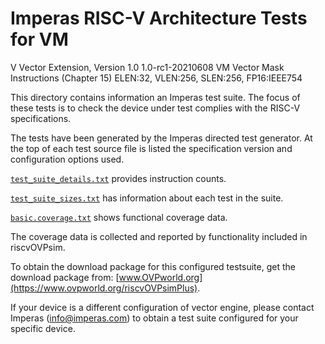 # Imperas RISC-V Architecture Tests for VM
V Vector Extension, Version 1.0 1.0-rc1-20210608
VM Vector Mask Instructions (Chapter 15)
ELEN:32, VLEN:256, SLEN:256, FP16:IEEE754

This directory contains information an Imperas test suite.
The focus of these tests is to check the device under test complies with the RISC-V specifications.

The tests have been generated by the Imperas directed test generator.
At the top of each test source file is listed the specification version and configuration options used.

[`test_suite_details.txt`](test_suite_details.txt) provides instruction counts.

[`test_suite_sizes.txt`](test_suite_sizes.txt) has information about each test in the suite.

[`basic.coverage.txt`](basic.coverage.txt) shows functional coverage data.

The coverage data is collected and reported by functionality included in riscvOVPsim.

To obtain the download package for this configured testsuite, get the download package from: [www.OVPworld.org](https://www.ovpworld.org/riscvOVPsimPlus).

If your device is a different configuration of vector engine, please contact Imperas (info@imperas.com) to obtain a test suite configured for your specific device.

